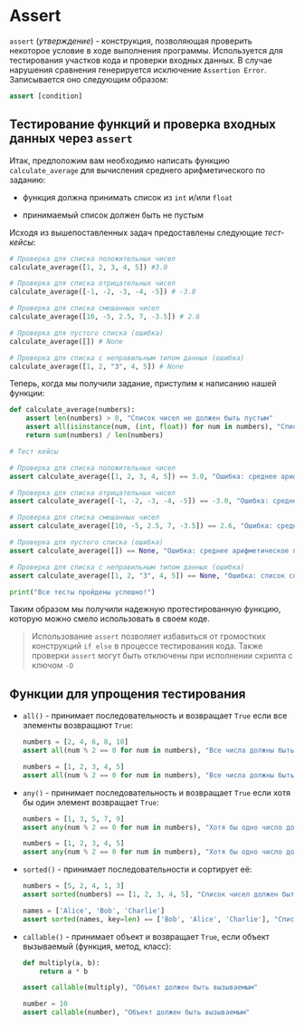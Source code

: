 
# Assert 

`assert` (*утверждение*) - конструкция, позволяющая проверить некоторое условие в ходе выполнения программы. Используется для тестирования участков кода и проверки входных данных. В случае нарушения сравнения генерируется исключение `Assertion Error`. Записывается оно следующим образом:

```python
assert [condition]
```

## Тестирование функций и проверка входных данных через `assert`

Итак, предположим вам необходимо написать функцию  `calculate_average` для вычисления среднего арифметического по заданию:

- функция должна принимать список из `int` и/или `float`

- принимаемый список должен быть не пустым

Исходя из вышепоставленных задач предоставлены следующие *тест-кейсы*:

```python
# Проверка для списка положительных чисел
calculate_average([1, 2, 3, 4, 5]) #3.0

# Проверка для списка отрицательных чисел
calculate_average([-1, -2, -3, -4, -5]) # -3.0

# Проверка для списка смешанных чисел
calculate_average([10, -5, 2.5, 7, -3.5]) # 2.6

# Проверка для пустого списка (ошибка)
calculate_average([]) # None 

# Проверка для списка с неправильным типом данных (ошибка)
calculate_average([1, 2, "3", 4, 5]) # None
```

Теперь, когда мы получили задание, приступим к написанию нашей функции:

```python
def calculate_average(numbers):
    assert len(numbers) > 0, "Список чисел не должен быть пустым"
    assert all(isinstance(num, (int, float)) for num in numbers), "Список должен содержать только числа"
    return sum(numbers) / len(numbers)

# Тест кейсы

# Проверка для списка положительных чисел
assert calculate_average([1, 2, 3, 4, 5]) == 3.0, "Ошибка: среднее арифметическое чисел [1, 2, 3, 4, 5] должно быть равно 3.0"

# Проверка для списка отрицательных чисел
assert calculate_average([-1, -2, -3, -4, -5]) == -3.0, "Ошибка: среднее арифметическое чисел [-1, -2, -3, -4, -5] должно быть равно -3.0"

# Проверка для списка смешанных чисел
assert calculate_average([10, -5, 2.5, 7, -3.5]) == 2.6, "Ошибка: среднее арифметическое чисел [10, -5, 2.5, 7, -3.5] должно быть равно 2.6"

# Проверка для пустого списка (ошибка)
assert calculate_average([]) == None, "Ошибка: среднее арифметическое пустого списка должно быть None"

# Проверка для списка с неправильным типом данных (ошибка)
assert calculate_average([1, 2, "3", 4, 5]) == None, "Ошибка: список содержит неправильный тип данных"

print("Все тесты пройдены успешно!")
```

Таким образом мы получили надежную протестированную функцию, которую можно смело использовать в своем коде. 

> Использование `assert` позволяет избавиться от громостких конструкций `if else` в процессе тестирования кода. Также проверки `assert` могут быть отключены при исполнении скрипта с ключом `-O`

## Функции для упрощения тестирования

- `all()` - принимает последовательность и возвращает `True` если все элементы возвращают `True`:

    ```python
    numbers = [2, 4, 6, 8, 10]
    assert all(num % 2 == 0 for num in numbers), "Все числа должны быть четными"

    numbers = [1, 2, 3, 4, 5]
    assert all(num % 2 == 0 for num in numbers), "Все числа должны быть четными"
    ```

- `any()` - принимает последовательность и возвращает `True` если хотя бы один элемент возвращает `True`:

    ```python
    numbers = [1, 3, 5, 7, 9]
    assert any(num % 2 == 0 for num in numbers), "Хотя бы одно число должно быть четным"

    numbers = [1, 2, 3, 4, 5]
    assert any(num % 2 == 0 for num in numbers), "Хотя бы одно число должно быть четным"
    ```

- `sorted()` - принимает последовательности и сортирует её:

    ```python
    numbers = [5, 2, 4, 1, 3]
    assert sorted(numbers) == [1, 2, 3, 4, 5], "Список чисел должен быть отсортирован"

    names = ['Alice', 'Bob', 'Charlie']
    assert sorted(names, key=len) == ['Bob', 'Alice', 'Charlie'], "Список имен должен быть отсортирован по длине"
    ```

- `callable()` - принимает объект и возвращает `True`, если объект вызываемый (функция, метод, класс):

    ```python
    def multiply(a, b):
        return a * b

    assert callable(multiply), "Объект должен быть вызываемым"

    number = 10
    assert callable(number), "Объект должен быть вызываемым"
    ```